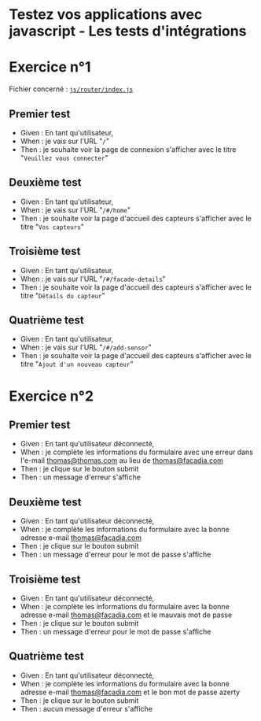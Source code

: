 # Testez vos applications avec javascript - Les tests d'intégrations

# Exercice n°1

Fichier concerné : [`js/router/index.js`]()

## Premier test

- Given : En tant qu'utilisateur,
- When : je vais sur l'URL "``/``"
- Then : je souhaite voir la page de connexion s'afficher avec le titre "``Veuillez vous connecter``"

## Deuxième test

- Given : En tant qu'utilisateur,
- When : je vais sur l'URL "``/#/home``"
- Then : je souhaite voir la page d'accueil des capteurs s'afficher avec le titre "``Vos capteurs``"

## Troisième test

- Given : En tant qu'utilisateur,
- When : je vais sur l'URL "``/#/facade-details``"
- Then : je souhaite voir la page d'accueil des capteurs s'afficher avec le titre "``Détails du capteur``"

## Quatrième test

- Given : En tant qu'utilisateur,
- When : je vais sur l'URL "``/#/add-sensor``"
- Then : je souhaite voir la page d'accueil des capteurs s'afficher avec le titre "``Ajout d'un nouveau capteur``"


# Exercice n°2

## Premier test

-   Given : En tant qu'utilisateur déconnecté,
-   When : je complète les informations du formulaire avec une erreur dans l'e-mail thomas@thomas.com au lieu de thomas@facadia.com
-   Then : je clique sur le bouton submit
-   Then : un message d'erreur s'affiche

## Deuxième test

-   Given : En tant qu'utilisateur déconnecté,
-   When : je complète les informations du formulaire avec la bonne adresse e-mail thomas@facadia.com
-   Then : je clique sur le bouton submit
-   Then : un message d'erreur pour le mot de passe s'affiche

## Troisième test

- Given : En tant qu'utilisateur déconnecté,
- When : je complète les informations du formulaire avec la bonne adresse e-mail thomas@facadia.com et le mauvais mot de passe
- Then : je clique sur le bouton submit
- Then : un message d'erreur pour le mot de passe s'affiche

## Quatrième test

- Given : En tant qu'utilisateur déconnecté,
- When : je complète les informations du formulaire avec la bonne adresse e-mail thomas@facadia.com et le bon mot de passe azerty
- Then : je clique sur le bouton submit
- Then : aucun message d'erreur s'affiche

